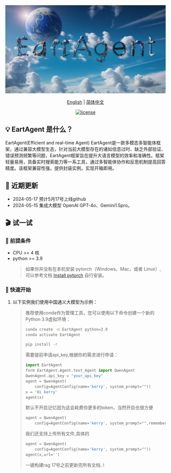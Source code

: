 <div align="center">
<img src="assets/130898843/f145bbb8-ed97-4025-a40b-4260a8a75f6bno_alpha-4.png"  alt="EartAgent logo">
</a>
</div>

<p align="center">
  <a href="./README_EN.md">English</a> |
  <a href="./README.md">简体中文</a> 
</p>

<p align="center">
      <a href="">
    <img height="21" src="https://img.shields.io/badge/License-Apache--2.0-ffffff?style=flat-square&labelColor=d4eaf7&color=1570EF" alt="license">
  </a>
</p>

## 💡 EartAgent 是什么？

EartAgent(Efficient and real-time Agent) EartAgent是一款多模态多智能体框架，通过兼容大模型生态，针对当前大模型存在的诸如信息过时、缺乏外部验证、错误预测频繁等问题，EartAgent框架旨在提升大语言模型的效率和准确性。框架轻量易用，具备实时搜索能力等一系工具，通过多智能体协作和反思机制提高回答精度。该框架兼容性强，提供封装实例，实现开箱即用。

## 📌 近期更新
- 2024-05-17 预计5月17号上线github
- 2024-05-15 集成大模型 OpenAI GPT-4o、Gemini1.5pro。

## 🎬 试一试

### 📝 前提条件

- CPU >= 4 核
- python >= 3.9 
  > 如果你并没有在本机安装 pytorch（Windows、Mac，或者 Linux）, 可以参考文档 [Install pytorch](https://pytorch.org/) 自行安装。

### 🚀 快速开始

1. 以下实例我们使用中国通义大模型为示例：
   > 推荐使用conda作为管理工具，您可以使用以下命令创建一个新的Python 3.9虚拟环境：
   >
   > ```bash
   > conda create -n EartAgent python=3.9
   > conda activate EartAgent
   > ```
   > ```bash
   > pip install -r
   > ```
   > 需要提前申请api_key,根据你的需求进行申请：
   > ```python
   > import EartAgent
   > form EartAgent.Agent.text_Agent import QwenAgent
   > QwenAgent.api_key = "your_api_key"
   > agent = QwenAgent(
   >     config=AgentConfig(name='kerry', system_prompt=""))
   > x = 'Hi kerry'
   > agent(x)
   >
   > ```
   > 默认不开启记忆因为这会耗费你更多的token，当然开启也很方便
   > ```python
   > agent = QwenAgent(
   >     config=AgentConfig(name='kerry', system_prompt="",remember=True))
   > ```
   > 我们还支持上传所有文件,具体的
   > ```python
   > agent = QwenAgent(
   >     config=AgentConfig(name='kerry', system_prompt=""))
   > agent(x,url='')
   > ```
   > 一键构建rag
   > 17号之前更新完所有文档..!
   
